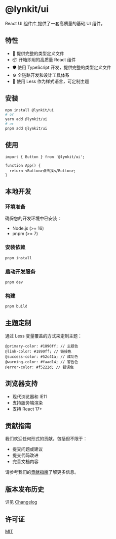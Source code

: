 # @lynkit/ui

React UI 组件库,提供了一套高质量的基础 UI 组件。

## 特性

- 🌈 提供完整的类型定义文件
- 📦 开箱即用的高质量 React 组件
- 🛡 使用 TypeScript 开发，提供完整的类型定义文件
- ⚙️ 全链路开发和设计工具体系
- 🎨 使用 Less 作为样式语言，可定制主题

## 安装

```bash
npm install @lynkit/ui
# or
yarn add @lynkit/ui
# or
pnpm add @lynkit/ui
```

## 使用

```tsx
import { Button } from '@lynkit/ui';

function App() {
  return <Button>点击我</Button>;
}
```

## 本地开发

### 环境准备

确保您的开发环境中已安装：
- Node.js (>= 16)
- pnpm (>= 7)

### 安装依赖

```bash
pnpm install
```

### 启动开发服务

```bash
pnpm dev
```

### 构建

```bash
pnpm build
```

## 主题定制

通过 Less 变量覆盖的方式来定制主题：

```less
@primary-color: #1890ff; // 主题色
@link-color: #1890ff; // 链接色
@success-color: #52c41a; // 成功色
@warning-color: #faad14; // 警告色
@error-color: #f5222d; // 错误色
```

## 浏览器支持

- 现代浏览器和 IE11
- 支持服务端渲染
- 支持 React 17+

## 贡献指南

我们欢迎任何形式的贡献，包括但不限于：

- 提交问题或建议
- 提交代码改进
- 完善文档内容

请参考我们的[贡献指南](./CONTRIBUTING.md)了解更多信息。

## 版本发布历史

详见 [Changelog](./CHANGELOG.md)

## 许可证

[MIT](./LICENSE)